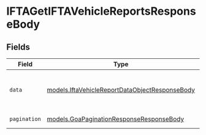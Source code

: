 # IFTAGetIFTAVehicleReportsResponseBody


## Fields

| Field                                                                                                  | Type                                                                                                   | Required                                                                                               | Description                                                                                            |
| ------------------------------------------------------------------------------------------------------ | ------------------------------------------------------------------------------------------------------ | ------------------------------------------------------------------------------------------------------ | ------------------------------------------------------------------------------------------------------ |
| `data`                                                                                                 | [models.IftaVehicleReportDataObjectResponseBody](../models/iftavehiclereportdataobjectresponsebody.md) | :heavy_check_mark:                                                                                     | Dictionary containing summarized vehicle report data.                                                  |
| `pagination`                                                                                           | [models.GoaPaginationResponseResponseBody](../models/goapaginationresponseresponsebody.md)             | :heavy_check_mark:                                                                                     | Pagination parameters.                                                                                 |